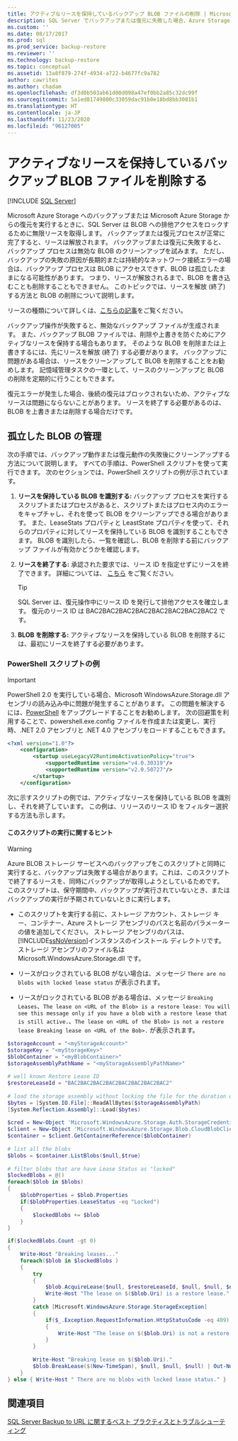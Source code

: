 ```yaml
---
title: アクティブなリースを保持しているバックアップ BLOB ファイルの削除 | Microsoft Docs
description: SQL Server でバックアップまたは復元に失敗した場合、Azure Storage 内の BLOB が孤立する可能性があります。 孤立した BLOB を削除する方法について説明します。
ms.custom: ''
ms.date: 08/17/2017
ms.prod: sql
ms.prod_service: backup-restore
ms.reviewer: ''
ms.technology: backup-restore
ms.topic: conceptual
ms.assetid: 13a8f879-274f-4934-a722-b4677fc9a782
author: cawrites
ms.author: chadam
ms.openlocfilehash: df3d0b503ab61d00d098a47ef0bb2a85c32dc99f
ms.sourcegitcommit: 5a1ed81749800c33059dac91b0e18bd8bb3081b1
ms.translationtype: HT
ms.contentlocale: ja-JP
ms.lasthandoff: 11/23/2020
ms.locfileid: "96127005"
---
```

# <a name="delete-backup-blob-files-with-active-leases"></a>アクティブなリースを保持しているバックアップ BLOB ファイルを削除する

 [!INCLUDE [SQL Server](../../includes/applies-to-version/sqlserver.md)]

Microsoft Azure Storage へのバックアップまたは Microsoft Azure Storage からの復元を実行するときに、SQL Server は BLOB への排他アクセスをロックするために無限リースを取得します。 バックアップまたは復元プロセスが正常に完了すると、リースは解放されます。 バックアップまたは復元に失敗すると、バックアップ プロセスは無効な BLOB のクリーンアップを試みます。 ただし、バックアップの失敗の原因が長期的または持続的なネットワーク接続エラーの場合は、バックアップ プロセスは BLOB にアクセスできず、BLOB は孤立したままになる可能性があります。 つまり、リースが解放されるまで、BLOB を書き込むことも削除することもできません。 このトピックでは、リースを解放 (終了) する方法と BLOB の削除について説明します。
  
リースの種類について詳しくは、[こちらの記事](/rest/api/storageservices/Lease-Blob)をご覧ください。  
  
バックアップ操作が失敗すると、無効なバックアップ ファイルが生成されます。 また、バックアップ BLOB ファイルでは、削除や上書きを防ぐためにアクティブなリースを保持する場合もあります。 そのような BLOB を削除または上書きするには、先にリースを解放 (終了) する必要があります。 バックアップに問題がある場合は、リースをクリーンアップして BLOB を削除することをお勧めします。 記憶域管理タスクの一環として、リースのクリーンアップと BLOB の削除を定期的に行うこともできます。  
  
復元エラーが発生した場合、後続の復元はブロックされないため、アクティブなリースは問題にならないことがあります。 リースを終了する必要があるのは、BLOB を上書きまたは削除する場合だけです。  
  
## <a name="manage-orphaned-blobs"></a>孤立した BLOB の管理

次の手順では、バックアップ動作または復元動作の失敗後にクリーンアップする方法について説明します。 すべての手順は、PowerShell スクリプトを使って実行できます。 次のセクションでは、PowerShell スクリプトの例が示されています。  
  
1. **リースを保持している BLOB を識別する:** バックアップ プロセスを実行するスクリプトまたはプロセスがあると、スクリプトまたはプロセス内のエラーをキャプチャし、それを使って BLOB をクリーンアップできる場合があります。  また、LeaseStats プロパティと LeastState プロパティを使って、それらのプロパティに対してリースを保持している BLOB を識別することもできます。 BLOB を識別したら、一覧を確認し、BLOB を削除する前にバックアップ ファイルが有効かどうかを確認します。  
  
1. **リースを終了する:** 承認された要求では、リース ID を指定せずにリースを終了できます。 詳細については、 [こちら](/rest/api/storageservices/Lease-Blob) をご覧ください。  
  
    > [!TIP]  
    > SQL Server は、復元操作中にリース ID を発行して排他アクセスを確立します。 復元のリース ID は BAC2BAC2BAC2BAC2BAC2BAC2BAC2BAC2 です。  
  
1. **BLOB を削除する:** アクティブなリースを保持している BLOB を削除するには、最初にリースを終了する必要があります。  

###  <a name="powershell-script-example"></a><a name="Code_Example"></a> PowerShell スクリプトの例  
  
> [!IMPORTANT]
> PowerShell 2.0 を実行している場合、Microsoft WindowsAzure.Storage.dll アセンブリの読み込み中に問題が発生することがあります。 この問題を解決するには、[PowerShell](/powershell/) をアップグレードすることをお勧めします。 次の回避策を利用することで、powershell.exe.config ファイルを作成または変更し、実行時、.NET 2.0 アセンブリと .NET 4.0 アセンブリをロードすることもできます。  
>
> ```xml
> <?xml version="1.0"?>
>     <configuration>
>         <startup useLegacyV2RuntimeActivationPolicy="true">
>             <supportedRuntime version="v4.0.30319"/>
>             <supportedRuntime version="v2.0.50727"/>
>         </startup>
>     </configuration>  
> ```  
  
 次に示すスクリプトの例では、アクティブなリースを保持している BLOB を識別し、それを終了しています。 この例は、リリースのリース ID をフィルター選択する方法も示します。  
  
#### <a name="tips-on-running-this-script"></a>このスクリプトの実行に関するヒント
  
> [!WARNING]  
> Azure BLOB ストレージ サービスへのバックアップをこのスクリプトと同時に実行すると、バックアップは失敗する場合があります。これは、このスクリプトで終了するリースを、同時にバックアップが取得しようとしているためです。 このスクリプトは、保守期間中、バックアップが実行されていないとき、またはバックアップの実行が予期されていないときに実行します。  
  
- このスクリプトを実行する前に、ストレージ アカウント、ストレージ キー、コンテナー、Azure ストレージ アセンブリのパスと名前のパラメーターの値を追加してください。 ストレージ アセンブリのパスは、 [!INCLUDE[ssNoVersion](../../includes/ssnoversion-md.md)]インスタンスのインストール ディレクトリです。 ストレージ アセンブリのファイル名は Microsoft.WindowsAzure.Storage.dll です。
  
- リースがロックされている BLOB がない場合は、メッセージ `There are no blobs with locked lease status` が表示されます。
  
- リースがロックされている BLOB がある場合は、メッセージ `Breaking Leases`、`The lease on <URL of the Blob> is a restore lease: You will see this message only if you have a blob with a restore lease that is still active.`、`The lease on <URL of the Blob> is not a restore lease Breaking lease on <URL of the Bob>.` が表示されます。
  
```powershell
$storageAccount = "<myStorageAccount>"
$storageKey = "<myStorageKey>"
$blobContainer = "<myBlobContainer>"
$storageAssemblyPathName = "<myStorageAssemblyPathName>"
  
# well known Restore Lease ID  
$restoreLeaseId = "BAC2BAC2BAC2BAC2BAC2BAC2BAC2BAC2"  
  
# load the storage assembly without locking the file for the duration of the PowerShell session  
$bytes = [System.IO.File]::ReadAllBytes($storageAssemblyPath)  
[System.Reflection.Assembly]::Load($bytes)  
  
$cred = New-Object 'Microsoft.WindowsAzure.Storage.Auth.StorageCredentials' $storageAccount, $storageKey  
$client = New-Object 'Microsoft.WindowsAzure.Storage.Blob.CloudBlobClient' "https://$storageAccount.blob.core.windows.net", $cred  
$container = $client.GetContainerReference($blobContainer)  
  
# list all the blobs  
$blobs = $container.ListBlobs($null,$true)
  
# filter blobs that are have Lease Status as "locked"
$lockedBlobs = @()  
foreach($blob in $blobs)  
{  
    $blobProperties = $blob.Properties
    if($blobProperties.LeaseStatus -eq "Locked")  
    {  
        $lockedBlobs += $blob  
    }  
}  

if($lockedBlobs.Count -gt 0)  
{  
    Write-Host "Breaking leases..."
    foreach($blob in $lockedBlobs )
    {  
        try  
        {  
            $blob.AcquireLease($null, $restoreLeaseId, $null, $null, $null)  
            Write-Host "The lease on $($blob.Uri) is a restore lease."  
        }  
        catch [Microsoft.WindowsAzure.Storage.StorageException]  
        {  
            if($_.Exception.RequestInformation.HttpStatusCode -eq 409)  
            {  
                Write-Host "The lease on $($blob.Uri) is not a restore lease."  
            }  
        }  
  
        Write-Host "Breaking lease on $($blob.Uri)."  
        $blob.BreakLease($(New-TimeSpan), $null, $null, $null) | Out-Null  
    }  
} else { Write-Host " There are no blobs with locked lease status." }
```  
  
## <a name="see-also"></a>関連項目

[SQL Server Backup to URL に関するベスト プラクティスとトラブルシューティング](../../relational-databases/backup-restore/sql-server-backup-to-url-best-practices-and-troubleshooting.md)